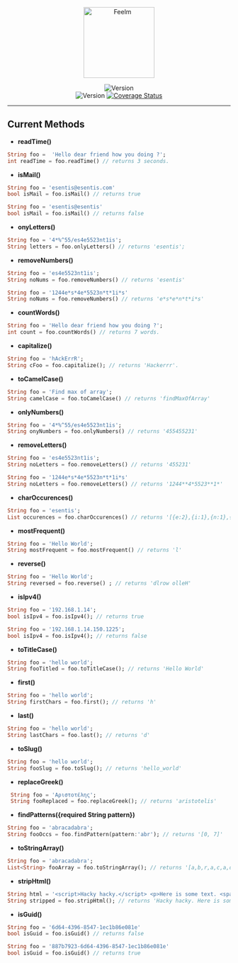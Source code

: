 <p align="center">
  <img src="https://i.imgur.com/irnKSr0.png" height="160" alt="Feelm" /><br/>
</p>

<p align="center">
 <img src="https://img.shields.io/pub/v/string_extensions?color=637d0d&style=for-the-badge" alt="Version" /></br>
 <img src="https://travis-ci.com/esentis/string_extensions.svg?branch=master" alt="Version" />
 <a href='https://coveralls.io/github/esentis/string_extensions?branch=master'><img src='https://coveralls.io/repos/github/esentis/string_extensions/badge.svg?branch=master' alt='Coverage Status' /></a>
</br>
</p>

---


## Current Methods

* **readTime()**

```dart
String foo =  'Hello dear friend how you doing ?';
int readTime = foo.readTime() // returns 3 seconds.
```

* **isMail()**

```dart
String foo = 'esentis@esentis.com'
bool isMail = foo.isMail() // returns true
```

```dart
String foo = 'esentis@esentis'
bool isMail = foo.isMail() // returns false
```

* **onyLetters()**

```dart
String foo = '4*%^55/es4e5523nt1is';
String letters = foo.onlyLetters() // returns 'esentis';
```

* **removeNumbers()**

```dart
String foo = 'es4e5523nt1is';
String noNums = foo.removeNumbers() // returns 'esentis'
```

```dart
String foo = '1244e*s*4e*5523n*t*1i*s'
String noNums = foo.removeNumbers() // returns 'e*s*e*n*t*i*s'
```

* **countWords()**

```dart
String foo = 'Hello dear friend how you doing ?';
int count = foo.countWords() // returns 7 words.
```

* **capitalize()**

```dart
String foo = 'hAckErrR';
String cFoo = foo.capitalize(); // returns 'Hackerrr'.
```

* **toCamelCase()**

```dart
String foo = 'Find max of array';
String camelCase = foo.toCamelCase() // returns 'findMaxOfArray'
```

* **onlyNumbers()**

```dart
String foo = '4*%^55/es4e5523nt1is';
String onyNumbers = foo.onlyNumbers() // returns '455455231'
```

* **removeLetters()**

```dart
String foo = 'es4e5523nt1is';
String noLetters = foo.removeLetters() // returns '455231'
```

```dart
String foo = '1244e*s*4e*5523n*t*1i*s'
String noLetters = foo.removeLetters() // returns '1244**4*5523**1*'
```

* **charOccurences()**

```dart
String foo = 'esentis';
List occurences = foo.charOccurences() // returns '[{e:2},{i:1},{n:1},{s:2},]'
```

* **mostFrequent()**

```dart
String foo = 'Hello World';
String mostFrequent = foo.mostFrequent() // returns 'l'
```

* **reverse()**

```dart
String foo = 'Hello World';
String reversed = foo.reverse() ; // returns 'dlrow olleH'
```

* **isIpv4()**

```dart
String foo = '192.168.1.14';
bool isIpv4 = foo.isIpv4(); // returns true
```

```dart
String foo = '192.168.1.14.150.1225';
bool isIpv4 = foo.isIpv4(); // returns false
```

* **toTitleCase()**

```dart
String foo = 'hello world';
String fooTitled = foo.toTitleCase(); // returns 'Hello World'
 ```

* **first()**

```dart
String foo = 'hello world';
String firstChars = foo.first(); // returns 'h'
 ```

* **last()**

 ```dart
String foo = 'hello world';
String lastChars = foo.last(); // returns 'd'
```

* **toSlug()**

```dart
String foo = 'hello world';
String fooSlug = foo.toSlug(); // returns 'hello_world'
 ```

* **replaceGreek()**

```dart
 String foo = 'Αριστοτέλης';
 String fooReplaced = foo.replaceGreek(); // returns 'aristotelis'
 ```

* **findPatterns({required String pattern})**

```dart
String foo = 'abracadabra';
String fooOccs = foo.findPattern(pattern:'abr'); // returns '[0, 7]'
 ```

* **toStringArray()**

```dart
String foo = 'abracadabra';
List<String> fooArray = foo.toStringArray(); // returns '[a,b,r,a,c,a,d,a,b,r,a]'
 ```

* **stripHtml()**

```dart
String html = '<script>Hacky hacky.</script> <p>Here is some text. <span class="bold">This is bold. </span></p>';
String stripped = foo.stripHtml(); // returns 'Hacky hacky. Here is some text. This is bold.'
 ```

* **isGuid()**

```dart
String foo = '6d64-4396-8547-1ec1b86e081e'
bool isGuid = foo.isGuid() // returns false
 ```

```dart
String foo = '887b7923-6d64-4396-8547-1ec1b86e081e'
bool isGuid = foo.isGuid() // returns true
 ```
